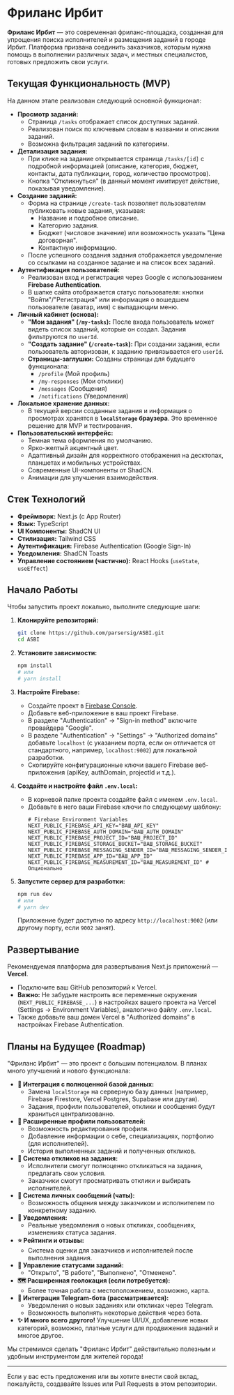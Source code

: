 
# Фриланс Ирбит

**Фриланс Ирбит** — это современная фриланс-площадка, созданная для упрощения поиска исполнителей и размещения заданий в городе Ирбит. Платформа призвана соединить заказчиков, которым нужна помощь в выполнении различных задач, и местных специалистов, готовых предложить свои услуги.

## Текущая Функциональность (MVP)

На данном этапе реализован следующий основной функционал:

*   **Просмотр заданий:**
    *   Страница `/tasks` отображает список доступных заданий.
    *   Реализован поиск по ключевым словам в названии и описании заданий.
    *   Возможна фильтрация заданий по категориям.
*   **Детализация задания:**
    *   При клике на задание открывается страница `/tasks/[id]` с подробной информацией (описание, категория, бюджет, контакты, дата публикации, город, количество просмотров).
    *   Кнопка "Откликнуться" (в данный момент имитирует действие, показывая уведомление).
*   **Создание заданий:**
    *   Форма на странице `/create-task` позволяет пользователям публиковать новые задания, указывая:
        *   Название и подробное описание.
        *   Категорию задания.
        *   Бюджет (числовое значение) или возможность указать "Цена договорная".
        *   Контактную информацию.
    *   После успешного создания задания отображается уведомление со ссылками на созданное задание и на список всех заданий.
*   **Аутентификация пользователей:**
    *   Реализован вход и регистрация через Google с использованием **Firebase Authentication**.
    *   В шапке сайта отображается статус пользователя: кнопки "Войти"/"Регистрация" или информация о вошедшем пользователе (аватар, имя) с выпадающим меню.
*   **Личный кабинет (основа):**
    *   **"Мои задания" (`/my-tasks`):** После входа пользователь может видеть список заданий, которые он создал. Задания фильтруются по `userId`.
    *   **"Создать задание" (`/create-task`):** При создании задания, если пользователь авторизован, к заданию привязывается его `userId`.
    *   **Страницы-заглушки:** Созданы страницы для будущего функционала:
        *   `/profile` (Мой профиль)
        *   `/my-responses` (Мои отклики)
        *   `/messages` (Сообщения)
        *   `/notifications` (Уведомления)
*   **Локальное хранение данных:**
    *   В текущей версии созданные задания и информация о просмотрах хранятся в **`localStorage` браузера**. Это временное решение для MVP и тестирования.
*   **Пользовательский интерфейс:**
    *   Темная тема оформления по умолчанию.
    *   Ярко-желтый акцентный цвет.
    *   Адаптивный дизайн для корректного отображения на десктопах, планшетах и мобильных устройствах.
    *   Современные UI-компоненты от ShadCN.
    *   Анимации для улучшения взаимодействия.

## Стек Технологий

*   **Фреймворк:** Next.js (с App Router)
*   **Язык:** TypeScript
*   **UI Компоненты:** ShadCN UI
*   **Стилизация:** Tailwind CSS
*   **Аутентификация:** Firebase Authentication (Google Sign-In)
*   **Уведомления:** ShadCN Toasts
*   **Управление состоянием (частично):** React Hooks (`useState`, `useEffect`)

## Начало Работы

Чтобы запустить проект локально, выполните следующие шаги:

1.  **Клонируйте репозиторий:**
    ```bash
    git clone https://github.com/parsersig/ASBI.git
    cd ASBI
    ```

2.  **Установите зависимости:**
    ```bash
    npm install
    # или
    # yarn install
    ```

3.  **Настройте Firebase:**
    *   Создайте проект в [Firebase Console](https://console.firebase.google.com/).
    *   Добавьте веб-приложение в ваш проект Firebase.
    *   В разделе "Authentication" -> "Sign-in method" включите провайдера "Google".
    *   В разделе "Authentication" -> "Settings" -> "Authorized domains" добавьте `localhost` (с указанием порта, если он отличается от стандартного, например, `localhost:9002`) для локальной разработки.
    *   Скопируйте конфигурационные ключи вашего Firebase веб-приложения (apiKey, authDomain, projectId и т.д.).

4.  **Создайте и настройте файл `.env.local`:**
    *   В корневой папке проекта создайте файл с именем `.env.local`.
    *   Добавьте в него ваши Firebase ключи по следующему шаблону:
        ```env
        # Firebase Environment Variables
        NEXT_PUBLIC_FIREBASE_API_KEY="ВАШ_API_KEY"
        NEXT_PUBLIC_FIREBASE_AUTH_DOMAIN="ВАШ_AUTH_DOMAIN"
        NEXT_PUBLIC_FIREBASE_PROJECT_ID="ВАШ_PROJECT_ID"
        NEXT_PUBLIC_FIREBASE_STORAGE_BUCKET="ВАШ_STORAGE_BUCKET"
        NEXT_PUBLIC_FIREBASE_MESSAGING_SENDER_ID="ВАШ_MESSAGING_SENDER_ID"
        NEXT_PUBLIC_FIREBASE_APP_ID="ВАШ_APP_ID"
        NEXT_PUBLIC_FIREBASE_MEASUREMENT_ID="ВАШ_MEASUREMENT_ID" # Опционально
        ```

5.  **Запустите сервер для разработки:**
    ```bash
    npm run dev
    # или
    # yarn dev
    ```
    Приложение будет доступно по адресу `http://localhost:9002` (или другому порту, если `9002` занят).

## Развертывание

Рекомендуемая платформа для развертывания Next.js приложений — **Vercel**.

*   Подключите ваш GitHub репозиторий к Vercel.
*   **Важно:** Не забудьте настроить все переменные окружения (`NEXT_PUBLIC_FIREBASE_...`) в настройках вашего проекта на Vercel (Settings -> Environment Variables), аналогично файлу `.env.local`.
*   Также добавьте ваш домен Vercel в "Authorized domains" в настройках Firebase Authentication.

## Планы на Будущее (Roadmap)

"Фриланс Ирбит" — это проект с большим потенциалом. В планах много улучшений и нового функционала:

*   **💾 Интеграция с полноценной базой данных:**
    *   Замена `localStorage` на серверную базу данных (например, Firebase Firestore, Vercel Postgres, Supabase или другая).
    *   Задания, профили пользователей, отклики и сообщения будут храниться централизованно.
*   **👤 Расширенные профили пользователей:**
    *   Возможность редактирования профиля.
    *   Добавление информации о себе, специализациях, портфолио (для исполнителей).
    *   История выполненных заданий и полученных откликов.
*   **📝 Система откликов на задания:**
    *   Исполнители смогут полноценно откликаться на задания, предлагать свои условия.
    *   Заказчики смогут просматривать отклики и выбирать исполнителей.
*   **💬 Система личных сообщений (чаты):**
    *   Возможность общения между заказчиком и исполнителем по конкретному заданию.
*   **🔔 Уведомления:**
    *   Реальные уведомления о новых откликах, сообщениях, изменениях статуса задания.
*   **⭐ Рейтинги и отзывы:**
    *   Система оценки для заказчиков и исполнителей после выполнения задания.
*   **🚦 Управление статусами заданий:**
    *   "Открыто", "В работе", "Выполнено", "Отменено".
*   **🗺️ Расширенная геолокация (если потребуется):**
    *   Более точная работа с местоположением, возможно, карта.
*   **🤖 Интеграция Telegram-бота (рассматривается):**
    *   Уведомления о новых заданиях или откликах через Telegram.
    *   Возможность выполнять некоторые действия через бота.
*   **✨ И много всего другого!** Улучшение UI/UX, добавление новых категорий, возможно, платные услуги для продвижения заданий и многое другое.

Мы стремимся сделать "Фриланс Ирбит" действительно полезным и удобным инструментом для жителей города!

---

Если у вас есть предложения или вы хотите внести свой вклад, пожалуйста, создавайте Issues или Pull Requests в этом репозитории.
